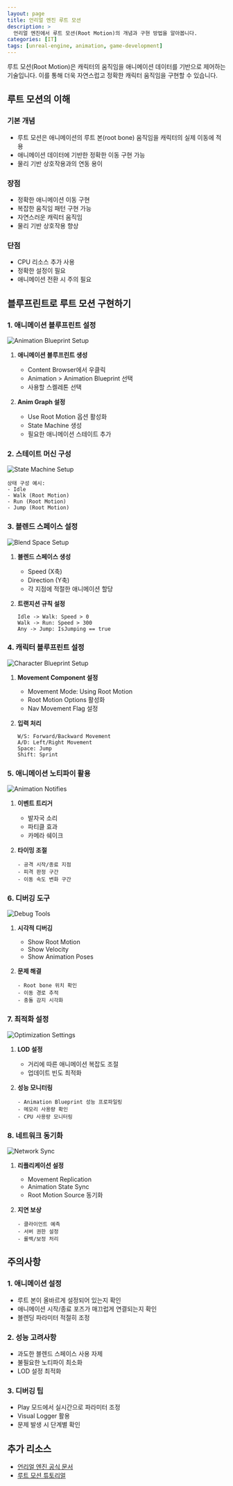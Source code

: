 ```yaml
---
layout: page
title: 언리얼 엔진 루트 모션
description: >
  언리얼 엔진에서 루트 모션(Root Motion)의 개념과 구현 방법을 알아봅니다.
categories: [IT]
tags: [unreal-engine, animation, game-development]
---
```


루트 모션(Root Motion)은 캐릭터의 움직임을 애니메이션 데이터를 기반으로 제어하는 기술입니다. 이를 통해 더욱 자연스럽고 정확한 캐릭터 움직임을 구현할 수 있습니다.

## 루트 모션의 이해

### 기본 개념
- 루트 모션은 애니메이션의 루트 본(root bone) 움직임을 캐릭터의 실제 이동에 적용
- 애니메이션 데이터에 기반한 정확한 이동 구현 가능
- 물리 기반 상호작용과의 연동 용이

### 장점
- 정확한 애니메이션 이동 구현
- 복잡한 움직임 패턴 구현 가능
- 자연스러운 캐릭터 움직임
- 물리 기반 상호작용 향상

### 단점
- CPU 리소스 추가 사용
- 정확한 설정이 필요
- 애니메이션 전환 시 주의 필요

## 블루프린트로 루트 모션 구현하기

### 1. 애니메이션 블루프린트 설정

![Animation Blueprint Setup](/assets/img/blog/unreal/anim-blueprint-setup.png)

1. **애니메이션 블루프린트 생성**
   - Content Browser에서 우클릭
   - Animation > Animation Blueprint 선택
   - 사용할 스켈레톤 선택

2. **Anim Graph 설정**
   - Use Root Motion 옵션 활성화
   - State Machine 생성
   - 필요한 애니메이션 스테이트 추가

### 2. 스테이트 머신 구성

![State Machine Setup](/assets/img/blog/unreal/state-machine.png)

```
상태 구성 예시:
- Idle
- Walk (Root Motion)
- Run (Root Motion)
- Jump (Root Motion)
```

### 3. 블렌드 스페이스 설정

![Blend Space Setup](/assets/img/blog/unreal/blend-space.png)

1. **블렌드 스페이스 생성**
   - Speed (X축)
   - Direction (Y축)
   - 각 지점에 적절한 애니메이션 할당

2. **트랜지션 규칙 설정**
   ```
   Idle -> Walk: Speed > 0
   Walk -> Run: Speed > 300
   Any -> Jump: IsJumping == true
   ```

### 4. 캐릭터 블루프린트 설정

![Character Blueprint Setup](/assets/img/blog/unreal/character-bp.png)

1. **Movement Component 설정**
   - Movement Mode: Using Root Motion
   - Root Motion Options 활성화
   - Nav Movement Flag 설정

2. **입력 처리**
   ```
   W/S: Forward/Backward Movement
   A/D: Left/Right Movement
   Space: Jump
   Shift: Sprint
   ```

### 5. 애니메이션 노티파이 활용

![Animation Notifies](/assets/img/blog/unreal/anim-notifies.png)

1. **이벤트 트리거**
   - 발자국 소리
   - 파티클 효과
   - 카메라 쉐이크

2. **타이밍 조절**
   ```
   - 공격 시작/종료 지점
   - 피격 판정 구간
   - 이동 속도 변화 구간
   ```

### 6. 디버깅 도구

![Debug Tools](/assets/img/blog/unreal/debug-tools.png)

1. **시각적 디버깅**
   - Show Root Motion
   - Show Velocity
   - Show Animation Poses

2. **문제 해결**
   ```
   - Root bone 위치 확인
   - 이동 경로 추적
   - 충돌 감지 시각화
   ```

### 7. 최적화 설정

![Optimization Settings](/assets/img/blog/unreal/optimization.png)

1. **LOD 설정**
   - 거리에 따른 애니메이션 복잡도 조절
   - 업데이트 빈도 최적화

2. **성능 모니터링**
   ```
   - Animation Blueprint 성능 프로파일링
   - 메모리 사용량 확인
   - CPU 사용량 모니터링
   ```

### 8. 네트워크 동기화

![Network Sync](/assets/img/blog/unreal/network-sync.png)

1. **리플리케이션 설정**
   - Movement Replication
   - Animation State Sync
   - Root Motion Source 동기화

2. **지연 보상**
   ```
   - 클라이언트 예측
   - 서버 권한 설정
   - 롤백/보정 처리
   ```

## 주의사항

### 1. 애니메이션 설정
- 루트 본이 올바르게 설정되어 있는지 확인
- 애니메이션 시작/종료 포즈가 매끄럽게 연결되는지 확인
- 블렌딩 파라미터 적절히 조정

### 2. 성능 고려사항
- 과도한 블렌드 스페이스 사용 자제
- 불필요한 노티파이 최소화
- LOD 설정 최적화

### 3. 디버깅 팁
- Play 모드에서 실시간으로 파라미터 조정
- Visual Logger 활용
- 문제 발생 시 단계별 확인

## 추가 리소스
- [언리얼 엔진 공식 문서](https://docs.unrealengine.com/)
- [루트 모션 튜토리얼](https://dev.epicgames.com/documentation/ko-kr/unreal-engine/root-motion-in-unreal-engine)